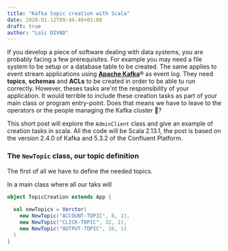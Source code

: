```yaml
---
title: "Kafka topic creation with Scala"
date: 2020-01-12T09:44:40+01:00
draft: true
author: "Loïc DIVAD"
---
```


If you develop a piece of software dealing with data systems, you are probably facing a few prerequisites. 
For example you may need a file system to be setup or a database table to be created. 
The same applies to event stream applications using [**Apache Kafka**](http://kafka.apache.org/)® as event log. 
They need **topics**, **schemas** and **ACLs** to be created in order to be able tu run correctly.
However, theses tasks are'nt the responsibility of your application. 
It would terrible to include these creation tasks as part of your main class or program entry-point.
Does that means we have to leave to the operators or the people managing the Kafka cluster 🤔?

This short post will explore the `AdminClient` class and give an example of creation tasks in scala.
All the code will be Scala 2.13.1, the post is based on the version 2.4.0 of Kafka and 5.3.2 of the Confluent Platform.

### The `NewTopic` class, our topic definition 
The first of all we have to define the needed topics. 

In a main class where all our taks will 

```scala
object TopicCreation extends App {
  
  val newTopics = Verctor(
    new NewTopic("ACCOUNT-TOPIC", 8, 1), 
    new NewTopic("CLICK-TOPIC", 32, 1), 
    new NewTopic("OUTPUT-TOPIC", 16, 1)
  )
}
```  
